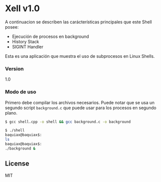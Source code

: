 # Xell v1.0

A continuacion se describen las carácterísticas principales que este Shell posee:

  - Ejecución de procesos en background
  - History Stack 
  - SIGINT Handler

Esta es una aplicación que muestra el uso de subprocesos en Linux Shells.

### Version
1.0

### Modo de uso

Primero debe compilar los archivos necesarios. Puede notar que se usa un segundo script `background.c` que puede usar para los procesos en segundo plano.

```sh
$ gcc shell.cpp -o shell && gcc background.c -o background
```

```sh
$ ./shell
baquiax@baquiax$: 
ls
baquiax@baquiax$: 
./background &

```

License
----

MIT
